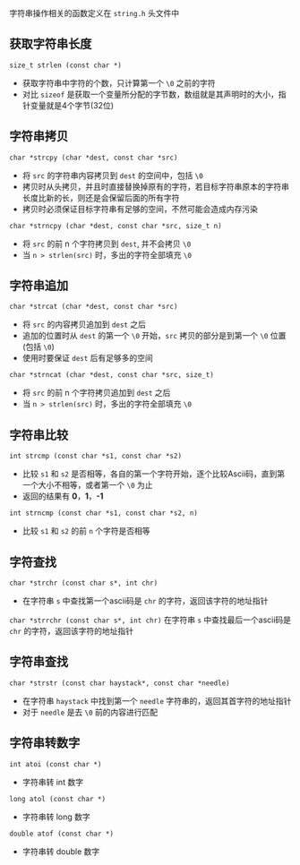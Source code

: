 字符串操作相关的函数定义在 `string.h` 头文件中

## 获取字符串长度
`size_t strlen (const char *)` 
- 获取字符串中字符的个数，只计算第一个 `\0` 之前的字符
- 对比 `sizeof` 是获取一个变量所分配的字节数，数组就是其声明时的大小，指针变量就是4个字节(32位)

## 字符串拷贝
`char *strcpy (char *dest, const char *src)` 
- 将 `src` 的字符串内容拷贝到 `dest` 的空间中，包括 `\0`
- 拷贝时从头拷贝，并且时直接替换掉原有的字符，若目标字符串原本的字符串长度比新的长，则还是会保留后面的所有字符
- 拷贝时必须保证目标字符串有足够的空间，不然可能会造成内存污染

`char *strncpy (char *dest, const char *src, size_t n)`
- 将 `src` 的前 n 个字符拷贝到 `dest`, 并不会拷贝 `\0`
- 当 `n > strlen(src)` 时，多出的字符全部填充 `\0`

## 字符串追加
`char *strcat (char *dest, const char *src)`
- 将 `src` 的内容拷贝追加到 `dest` 之后
- 追加的位置时从 `dest` 的第一个 `\0` 开始，`src` 拷贝的部分是到第一个 `\0` 位置(包括 `\0`)
- 使用时要保证 `dest` 后有足够多的空间

`char *strncat (char *dest, const char *src, size_t)`
- 将 `src` 的前 n 个字符拷贝追加到 `dest` 之后
- 当 `n > strlen(src)` 时，多出的字符全部填充 `\0`

## 字符串比较
`int strcmp (const char *s1, const char *s2)`
- 比较 `s1` 和 `s2` 是否相等，各自的第一个字符开始，逐个比较Ascii码，直到第一个大小不相等，或者第一个 `\0` 为止
- 返回的结果有 **0**，**1**，**-1**

`int strncmp (const char *s1, const char *s2, n)`
- 比较 `s1` 和 `s2` 的前 `n` 个字符是否相等

## 字符查找
`char *strchr (const char s*, int chr)`
- 在字符串 `s` 中查找第一个ascii码是 `chr` 的字符，返回该字符的地址指针

`char *strrchr (const char s*, int chr)`
在字符串 `s` 中查找最后一个ascii码是 `chr` 的字符，返回该字符的地址指针

## 字符串查找
`char *strstr (const char haystack*, const char *needle)`
- 在字符串 `haystack` 中找到第一个 `needle` 字符串的，返回其首字符的地址指针
- 对于 `needle` 是去 `\0` 前的内容进行匹配

## 字符串转数字
`int atoi (const char *)`
- 字符串转 int 数字

`long atol (const char *)`
- 字符串转 long 数字

`double atof (const char *)`
- 字符串转 double 数字

